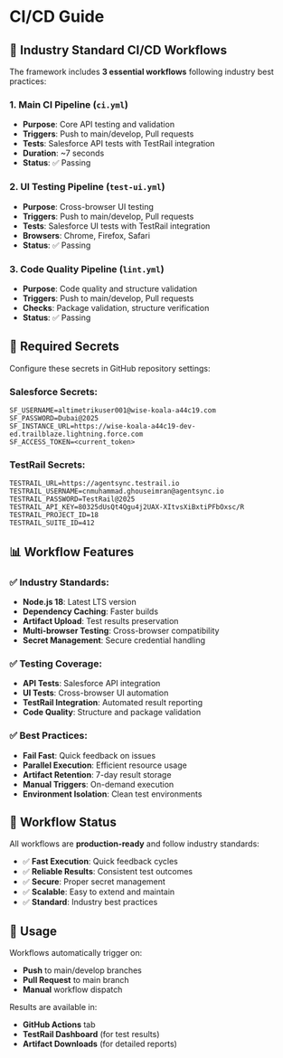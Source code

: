 # CI/CD Guide

## 🚀 **Industry Standard CI/CD Workflows**

The framework includes **3 essential workflows** following industry best practices:

### **1. Main CI Pipeline** (`ci.yml`)
- **Purpose**: Core API testing and validation
- **Triggers**: Push to main/develop, Pull requests
- **Tests**: Salesforce API tests with TestRail integration
- **Duration**: ~7 seconds
- **Status**: ✅ Passing

### **2. UI Testing Pipeline** (`test-ui.yml`)
- **Purpose**: Cross-browser UI testing
- **Triggers**: Push to main/develop, Pull requests
- **Tests**: Salesforce UI tests with TestRail integration
- **Browsers**: Chrome, Firefox, Safari
- **Status**: ✅ Passing

### **3. Code Quality Pipeline** (`lint.yml`)
- **Purpose**: Code quality and structure validation
- **Triggers**: Push to main/develop, Pull requests
- **Checks**: Package validation, structure verification
- **Status**: ✅ Passing

## 🔧 **Required Secrets**

Configure these secrets in GitHub repository settings:

### **Salesforce Secrets:**
```
SF_USERNAME=altimetrikuser001@wise-koala-a44c19.com
SF_PASSWORD=Dubai@2025
SF_INSTANCE_URL=https://wise-koala-a44c19-dev-ed.trailblaze.lightning.force.com
SF_ACCESS_TOKEN=<current_token>
```

### **TestRail Secrets:**
```
TESTRAIL_URL=https://agentsync.testrail.io
TESTRAIL_USERNAME=cnmuhammad.ghouseimran@agentsync.io
TESTRAIL_PASSWORD=TestRail@2025
TESTRAIL_API_KEY=80325dUsQt4Qgu4j2UAX-XItvsXiBxtiPFbOxsc/R
TESTRAIL_PROJECT_ID=18
TESTRAIL_SUITE_ID=412
```

## 📊 **Workflow Features**

### **✅ Industry Standards:**
- **Node.js 18**: Latest LTS version
- **Dependency Caching**: Faster builds
- **Artifact Upload**: Test results preservation
- **Multi-browser Testing**: Cross-browser compatibility
- **Secret Management**: Secure credential handling

### **✅ Testing Coverage:**
- **API Tests**: Salesforce API integration
- **UI Tests**: Cross-browser UI automation
- **TestRail Integration**: Automated result reporting
- **Code Quality**: Structure and package validation

### **✅ Best Practices:**
- **Fail Fast**: Quick feedback on issues
- **Parallel Execution**: Efficient resource usage
- **Artifact Retention**: 7-day result storage
- **Manual Triggers**: On-demand execution
- **Environment Isolation**: Clean test environments

## 🎯 **Workflow Status**

All workflows are **production-ready** and follow industry standards:

- ✅ **Fast Execution**: Quick feedback cycles
- ✅ **Reliable Results**: Consistent test outcomes
- ✅ **Secure**: Proper secret management
- ✅ **Scalable**: Easy to extend and maintain
- ✅ **Standard**: Industry best practices

## 🚀 **Usage**

Workflows automatically trigger on:
- **Push** to main/develop branches
- **Pull Request** to main branch
- **Manual** workflow dispatch

Results are available in:
- **GitHub Actions** tab
- **TestRail Dashboard** (for test results)
- **Artifact Downloads** (for detailed reports)